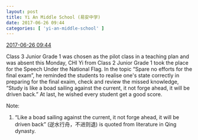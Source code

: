 ```yaml
---
layout: post
title: Yi An Middle School (易安中学)
date: 2017-06-26 09:44
categories: [ 'yi-an-middle-school' ]
---
```


<div class="weibo-info">
  <a href="http://weibo.com/6074218720/F9zLQiWc6">2017-06-26 09:44</a>
</div>

Class 3 Junior Grade 1 was chosen as the pilot class in a teaching plan and was absent this Monday, CHI Yi from Class 2 Junior Grade 1 took the place for the Speech Under the National Flag. In the topic “Spare no efforts for the final exam”, he reminded the students to realise one's state correctly in preparing for the final exaim, check and review the missed knowledge, “Study is like a boad sailing against the current, it not forge ahead, it will be driven back.” At last, he wished every student get a good score.

<!-- more -->

Note:
1. “Like a boad sailing against the current, it not forge ahead, it will be driven back” (逆水行舟，不进则退) is quoted from literature in Qing dynasty.
